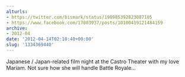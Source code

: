 ```yaml
---
alturls:
- https://twitter.com/bismark/status/190985392823087105
- https://www.facebook.com/17803937/posts/10100419121484159
archive:
- 2012-04
date: '2012-04-14T02:10:40+00:00'
slug: '1334369440'
---
```


Japanese / Japan-related film night at the Castro Theater with my love Mariam. Not sure how she will handle Battle Royale...

